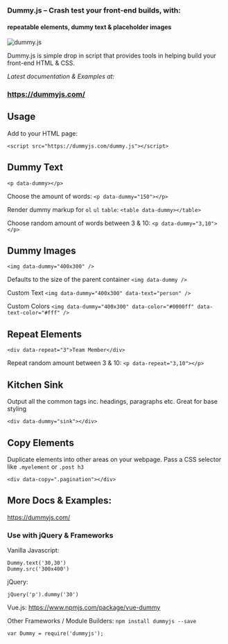 
### Dummy.js – Crash test your front-end builds, with:
#### repeatable elements, dummy text & placeholder images

![dummy.js](https://user-images.githubusercontent.com/1904774/31058166-1dade7b4-a6a4-11e7-8005-7c143fd3a60e.png)

Dummy.js is simple drop in script that provides tools in helping build your front-end HTML & CSS.

_Latest documentation & Examples at:_
### https://dummyjs.com/


## Usage

Add to your HTML page:

`<script src="https://dummyjs.com/dummy.js"></script>`

## Dummy Text

`<p data-dummy></p>`

Choose the amount of words:
`<p data-dummy="150"></p>`

Render dummy markup for `ol` `ul` `table`:
`<table data-dummy></table>`

Choose random amount of words between 3 & 10:
`<p data-dummy="3,10"></p>`

## Dummy Images

`<img data-dummy="400x300" />`

Defaults to the size of the parent container
`<img data-dummy />`

Custom Text
`<img data-dummy="400x300" data-text="person" />`

Custom Colors
`<img data-dummy="400x300" data-color="#0000ff" data-text-color="#fff" />`

## Repeat Elements

`<div data-repeat="3">Team Member</div>`

Repeat random amount between 3 & 10:
`<p data-repeat="3,10"></p>`

## Kitchen Sink

Output all the common tags inc. headings, paragraphs etc. Great for base styling

`<div data-dummy="sink"></div>`

## Copy Elements

Duplicate elements into other areas on your webpage. Pass a CSS selector like `.myelement` or `.post h3`

`<div data-copy=".pagination"></div>`

## More Docs & Examples:

https://dummyjs.com/

### Use with jQuery & Frameworks
Vanilla Javascript:
```JS
Dummy.text('30,30')
Dummy.src('300x400')
```

jQuery:
```JS
jQuery('p').dummy('30')
```

Vue.js:
https://www.npmjs.com/package/vue-dummy

Other Frameworks / Module Builders: `npm install dummyjs --save`
```JS
var Dummy = require('dummyjs');
```
